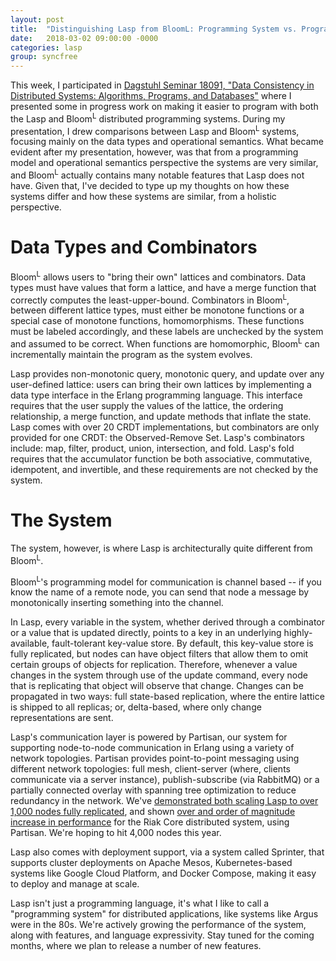 ```yaml
---
layout: post
title:  "Distinguishing Lasp from BloomL: Programming System vs. Programming Model"
date:   2018-03-02 09:00:00 -0000
categories: lasp
group: syncfree
---
```


This week, I participated in [Dagstuhl Seminar 18091, "Data Consistency in Distributed Systems: Algorithms, Programs, and Databases"](https://www.dagstuhl.de/en/program/calendar/semhp/?semnr=18091) where I presented some in progress work on making it easier to program with both the Lasp and Bloom<sup>L</sup> distributed programming systems.  During my presentation, I drew comparisons between Lasp and Bloom<sup>L</sup> systems, focusing mainly on the data types and operational semantics.  What became evident after my presentation, however, was that from a programming model and operational semantics perspective the systems are very similar, and Bloom<sup>L</sup> actually contains many notable features that Lasp does not have.  Given that, I've decided to type up my thoughts on how these systems differ and how these systems are similar, from a holistic perspective.

# Data Types and Combinators

Bloom<sup>L</sup> allows users to "bring their own" lattices and combinators.  Data types must have values that form a lattice, and have a merge function that correctly computes the least-upper-bound.  Combinators in Bloom<sup>L</sup>, between different lattice types, must either be monotone functions or a special case of monotone functions, homomorphisms.   These functions must be labeled accordingly, and these labels are unchecked by the system and assumed to be correct.  When functions are homomorphic, Bloom<sup>L</sup> can incrementally maintain the program as the system evolves.

Lasp provides non-monotonic query, monotonic query, and update over any user-defined lattice: users can bring their own lattices by implementing a data type interface in the Erlang programming language.  This interface requires that the user supply the values of the lattice, the ordering relationship, a merge function, and update methods that inflate the state.  Lasp comes with over 20 CRDT implementations, but combinators are only provided for one CRDT: the Observed-Remove Set.  Lasp's combinators include: map, filter, product, union, intersection, and fold.  Lasp's fold requires that the accumulator function be both associative, commutative, idempotent, and invertible, and these requirements are not checked by the system.

# The System

The system, however, is where Lasp is architecturally quite different from Bloom<sup>L</sup>.  

Bloom<sup>L</sup>'s programming model for communication is channel based -- if you know the name of a remote node, you can send that node a message by monotonically inserting something into the channel.  

In Lasp, every variable in the system, whether derived through a combinator or a value that is updated directly, points to a key in an underlying highly-available, fault-tolerant key-value store.  By default, this key-value store is fully replicated, but nodes can have object filters that allow them to omit certain groups of objects for replication.  Therefore, whenever a value changes in the system through use of the update command, every node that is replicating that object will observe that change.  Changes can be propagated in two ways: full state-based replication, where the entire lattice is shipped to all replicas; or, delta-based, where only change representations are sent. 

Lasp's communication layer is powered by Partisan, our system for supporting node-to-node communication in Erlang using a variety of network topologies.  Partisan provides point-to-point messaging using different network topologies: full mesh, client-server (where, clients communicate via a server instance), publish-subscribe (via RabbitMQ) or a partially connected overlay with spanning tree optimization to reduce redundancy in the network.  We've [demonstrated both scaling Lasp to over 1,000 nodes fully replicated](https://arxiv.org/abs/1708.06423), and shown [over and order of magnitude increase in performance](https://arxiv.org/abs/1802.02652) for the Riak Core distributed system, using Partisan.  We're hoping to hit 4,000 nodes this year.

Lasp also comes with deployment support, via a system called Sprinter, that supports cluster deployments on Apache Mesos, Kubernetes-based systems like Google Cloud Platform, and Docker Compose, making it easy to deploy and manage at scale.

Lasp isn't just a programming language, it's what I like to call a "programming system" for distributed applications, like systems like Argus were in the 80s.  We're actively growing the performance of the system, along with features, and language expressivity.  Stay tuned for the coming months, where we plan to release a number of new features.
